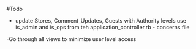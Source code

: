 #Todo
- update Stores, Comment_Updates, Guests with Authority levels
use is_admin and is_ops from teh application_controller.rb - concerns file

-Go through all views to minimize user level access
